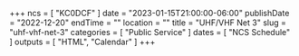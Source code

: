 +++
ncs = [ "KC0DCF" ]
date = "2023-01-15T21:00:00-06:00"
publishDate = "2022-12-20"
endTime = ""
location = ""
title = "UHF/VHF Net 3"
slug = "uhf-vhf-net-3"
categories = [ "Public Service" ]
dates = [ "NCS Schedule" ]
outputs = [ "HTML", "Calendar" ]
+++
